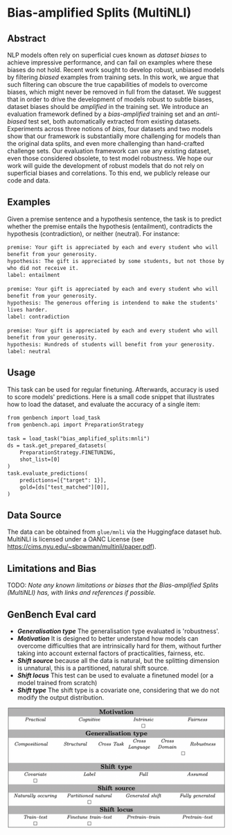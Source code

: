 # Bias-amplified Splits (MultiNLI)

## Abstract
NLP models often rely on superficial cues known as *dataset biases* to achieve impressive performance, and can fail on examples where these biases do not hold. 
Recent work sought to develop robust, unbiased models by filtering *biased* examples from training sets. In this work, we argue that such filtering can obscure the true capabilities of models to overcome biases, which might never be removed in full from the dataset. 
We suggest that in order to drive the development of models robust to subtle biases, dataset biases should be *amplified* in the training set. We introduce an evaluation framework defined by a *bias-amplified* training set and an *anti-biased* test set, both automatically extracted from existing datasets. 
Experiments across three notions of *bias*, four datasets and two models show that our framework is substantially more challenging for models than the original data splits, and even more challenging than hand-crafted challenge sets. 
Our evaluation framework can use any existing dataset, even those considered obsolete, to test model robustness. We hope our work will guide the development of robust models that do not rely on superficial biases and correlations. To this end, we publicly release our code and data.

## Examples
Given a premise sentence and a hypothesis sentence, the task is to predict whether the premise entails the hypothesis (entailment), contradicts the hypothesis (contradiction), or neither (neutral).  For instance:
```
premise: Your gift is appreciated by each and every student who will benefit from your generosity.
hypothesis: The gift is appreciated by some students, but not those by who did not receive it.
label: entailment

premise: Your gift is appreciated by each and every student who will benefit from your generosity.
hypothesis: The generous offering is intendend to make the students' lives harder.
label: contradiction

premise: Your gift is appreciated by each and every student who will benefit from your generosity.
hypothesis: Hundreds of students will benefit from your generosity.
label: neutral
```

## Usage
This task can be used for regular finetuning. Afterwards, accuracy is used to score models' predictions.
Here is a small code snippet that illustrates how to load the dataset, and evaluate the accuracy of a single item:

```
from genbench import load_task
from genbench.api import PreparationStrategy

task = load_task("bias_amplified_splits:mnli")
ds = task.get_prepared_datasets(
    PreparationStrategy.FINETUNING, 
    shot_list=[0]
)
task.evaluate_predictions(
    predictions=[{"target": 1}],
    gold=[ds["test_matched"][0]],
)
```

## Data Source
The data can be obtained from `glue/mnli` via the Huggingface dataset hub.
MultiNLI is licensed under a OANC License (see https://cims.nyu.edu/~sbowman/multinli/paper.pdf).

## Limitations and Bias
TODO: *Note any known limitations or biases that the Bias-amplified Splits (MultiNLI) has, with links and references if possible.*

## GenBench Eval card
- ***Generalisation type*** The generalisation type evaluated is 'robustness'.
- ***Motivation*** It is designed to better understand how models can overcome difficulties that are intrinsically hard for them, without further taking into account external factors of practicalities, fairness, etc.
- ***Shift source*** because all the data is natural, but the splitting dimension is unnatural, this is a partitioned, natural shift source.
- ***Shift locus*** This test can be used to evaluate a finetuned model (or a model trained from scratch)
- ***Shift type*** The shift type is a covariate one, considering that we do not modify the output distribution.


![GenBench Eval Card](GenBench_eval_card.jpg)